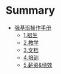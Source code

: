 # Summary

<!-- * [准备](README.md)
* [MarkDown教程](Markdown/charpter1.md)
  * [1. 介绍](Markdown/charpter1.md)
  * [2. 标题](Markdown/charpter2.md)
  * [3. 段落](Markdown/charpter3.md)
  * [4. 列表](Markdown/charpter4.md)
  * [5. 区块](Markdown/charpter5.md)
  * [6. 代码](Markdown/charpter6.md)
  * [7. 链接](Markdown/charpter7.md)
  * [8. 图片](Markdown/charpter8.md)
  * [9. 表格](Markdown/charpter9.md)
  * [10. 高级技巧](Markdown/charpter10.md)
  *  
* [学习笔记：流程管理](Flow/charpter1.md)
  * [1. 为什么要学习领导力？](Flow/charpter1.md)

* [学习笔记：人性的弱点](read_note/README.md)

* [新街校区暑假](school/summer.md) -->

* [强基班操作手册](school/summer.md)
  * [1.招生](school/charpter1.md)
  * [2.教学](school/charpter2.md)
  * [3.文档](school/charpter3.md)
  * [4.培训](school/charpter4.md)
  * [5.薪资&绩效](school/charpter5.md)
